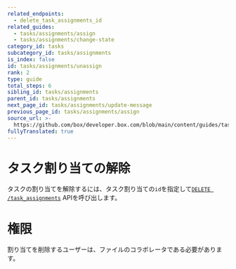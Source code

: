 ```yaml
---
related_endpoints:
  - delete_task_assignments_id
related_guides:
  - tasks/assignments/assign
  - tasks/assignments/change-state
category_id: tasks
subcategory_id: tasks/assignments
is_index: false
id: tasks/assignments/unassign
rank: 2
type: guide
total_steps: 6
sibling_id: tasks/assignments
parent_id: tasks/assignments
next_page_id: tasks/assignments/update-message
previous_page_id: tasks/assignments/assign
source_url: >-
  https://github.com/box/developer.box.com/blob/main/content/guides/tasks/assignments/unassign.md
fullyTranslated: true
---
```

# タスク割り当ての解除

タスクの割り当てを解除するには、タスク割り当ての`id`を指定して[`DELETE /task_assignments`](e://delete_task_assignments_id) APIを呼び出します。

<Samples id="delete_task_assignments_id">

</Samples>

<Message warning>

# 権限

割り当てを削除するユーザーは、ファイルのコラボレータである必要があります。

</Message>